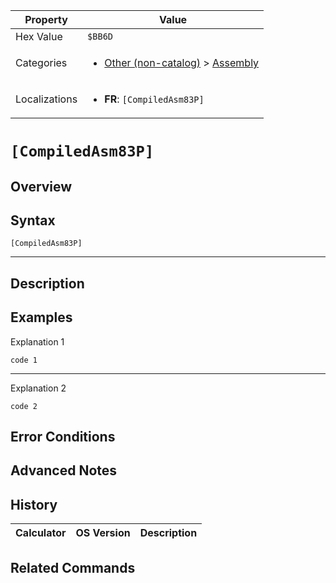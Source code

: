 | Property      | Value |
|---------------|-------|
| Hex Value     | `$BB6D`|
| Categories    | <ul><li>[Other (non-catalog)](<../categories/Other (non-catalog).md>) > [Assembly](<../categories/Other (non-catalog).md#Assembly>)</li></ul> |
| Localizations | <ul><li><b>FR</b>: `[CompiledAsm83P]`</li></ul> |

# `[CompiledAsm83P]`

## Overview




## Syntax
`[CompiledAsm83P]`

<hr>

## Description


## Examples

Explanation 1
```ti-basic
code 1
```
---
Explanation 2
```ti-basic
code 2
```

## Error Conditions


## Advanced Notes


## History
| Calculator | OS Version | Description |
|------------|------------|-------------|

## Related Commands

